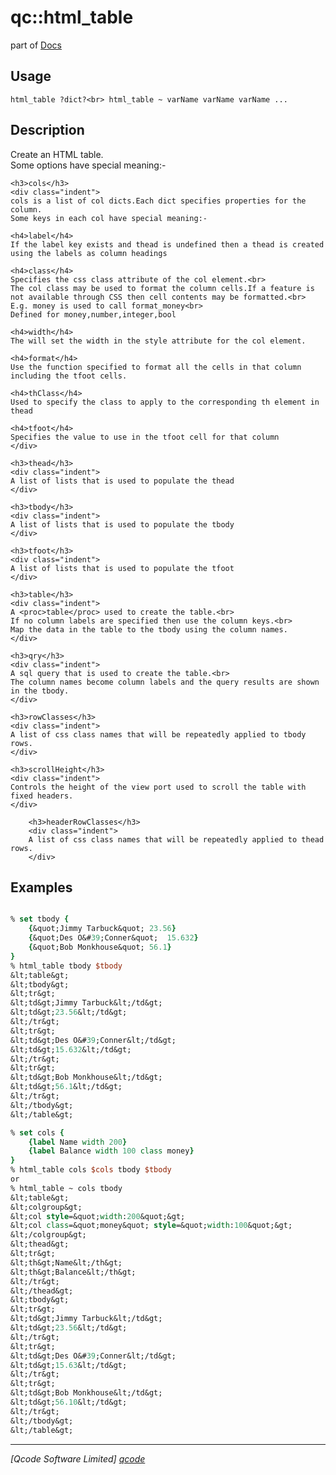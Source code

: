 qc::html_table
==============

part of [Docs](.)

Usage
-----
`
	html_table ?dict?<br>
	html_table ~ varName varName varName ...
    `

Description
-----------
Create an HTML table.<br>
    Some options have special meaning:-

    <h3>cols</h3>
    <div class="indent">
    cols is a list of col dicts.Each dict specifies properties for the column.
    Some keys in each col have special meaning:-
    
    <h4>label</h4>
    If the label key exists and thead is undefined then a thead is created using the labels as column headings

    <h4>class</h4>
    Specifies the css class attribute of the col element.<br>
    The col class may be used to format the column cells.If a feature is not available through CSS then cell contents may be formatted.<br>
    E.g. money is used to call format_money<br>
    Defined for money,number,integer,bool

    <h4>width</h4>
    The will set the width in the style attribute for the col element.

    <h4>format</h4>
    Use the function specified to format all the cells in that column including the tfoot cells.

    <h4>thClass</h4>
    Used to specify the class to apply to the corresponding th element in thead
    
    <h4>tfoot</h4>
    Specifies the value to use in the tfoot cell for that column
    </div>
    
    <h3>thead</h3>
    <div class="indent">
    A list of lists that is used to populate the thead
    </div>

    <h3>tbody</h3>
    <div class="indent">
    A list of lists that is used to populate the tbody
    </div>

    <h3>tfoot</h3>
    <div class="indent">
    A list of lists that is used to populate the tfoot
    </div>

    <h3>table</h3>
    <div class="indent">
    A <proc>table</proc> used to create the table.<br>
    If no column labels are specified then use the column keys.<br>
    Map the data in the table to the tbody using the column names.
    </div>

    <h3>qry</h3>
    <div class="indent">
    A sql query that is used to create the table.<br>
    The column names become column labels and the query results are shown in the tbody.
    </div>

    <h3>rowClasses</h3>
    <div class="indent">
    A list of css class names that will be repeatedly applied to tbody rows.
    </div>

    <h3>scrollHeight</h3>
    <div class="indent">
    Controls the height of the view port used to scroll the table with fixed headers.
    </div>

        <h3>headerRowClasses</h3>
        <div class="indent">
        A list of css class names that will be repeatedly applied to thead rows.
        </div>

Examples
--------
```tcl

% set tbody {
    {&quot;Jimmy Tarbuck&quot; 23.56}
    {&quot;Des O&#39;Conner&quot;  15.632}
    {&quot;Bob Monkhouse&quot; 56.1}
}
% html_table tbody $tbody
&lt;table&gt;
&lt;tbody&gt;
&lt;tr&gt;
&lt;td&gt;Jimmy Tarbuck&lt;/td&gt;
&lt;td&gt;23.56&lt;/td&gt;
&lt;/tr&gt;
&lt;tr&gt;
&lt;td&gt;Des O&#39;Conner&lt;/td&gt;
&lt;td&gt;15.632&lt;/td&gt;
&lt;/tr&gt;
&lt;tr&gt;
&lt;td&gt;Bob Monkhouse&lt;/td&gt;
&lt;td&gt;56.1&lt;/td&gt;
&lt;/tr&gt;
&lt;/tbody&gt;
&lt;/table&gt;

% set cols {
    {label Name width 200}
    {label Balance width 100 class money}
}
% html_table cols $cols tbody $tbody
or
% html_table ~ cols tbody
&lt;table&gt;
&lt;colgroup&gt;
&lt;col style=&quot;width:200&quot;&gt;
&lt;col class=&quot;money&quot; style=&quot;width:100&quot;&gt;
&lt;/colgroup&gt;
&lt;thead&gt;
&lt;tr&gt;
&lt;th&gt;Name&lt;/th&gt;
&lt;th&gt;Balance&lt;/th&gt;
&lt;/tr&gt;
&lt;/thead&gt;
&lt;tbody&gt;
&lt;tr&gt;
&lt;td&gt;Jimmy Tarbuck&lt;/td&gt;
&lt;td&gt;23.56&lt;/td&gt;
&lt;/tr&gt;
&lt;tr&gt;
&lt;td&gt;Des O&#39;Conner&lt;/td&gt;
&lt;td&gt;15.63&lt;/td&gt;
&lt;/tr&gt;
&lt;tr&gt;
&lt;td&gt;Bob Monkhouse&lt;/td&gt;
&lt;td&gt;56.10&lt;/td&gt;
&lt;/tr&gt;
&lt;/tbody&gt;
&lt;/table&gt;

```

----------------------------------
*[Qcode Software Limited] [qcode]*

[qcode]: http://www.qcode.co.uk "Qcode Software"
